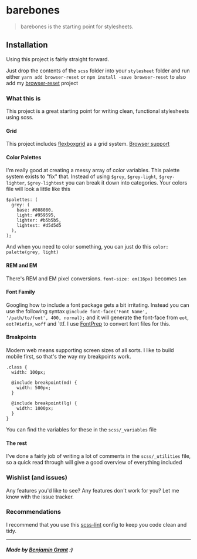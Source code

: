 # barebones
> barebones is the starting point for stylesheets.

## Installation
Using this project is fairly straight forward.

Just drop the contents of the `scss` folder into your `stylesheet` folder and run either `yarn add browser-reset` or `npm install -save browser-reset` to also add my [browser-reset](https://github.com/nothingrandom/browser-reset) project

### What this is
This project is a great starting point for writing clean, functional stylesheets using scss.

#### Grid
This project includes [flexboxgrid](flexboxgrid.com) as a grid system. [Browser support](https://caniuse.com/#search=flexbox)

#### Color Palettes
I'm really good at creating a messy array of color variables. This palette system exists to "fix" that. Instead of using `$grey`, `$grey-light`, `$grey-lighter`, `$grey-lightest` you can break it down into categories. Your colors file will look a little like this

```
$palettes: (
  grey: (
    base: #808080,
    light: #959595,
    lighter: #b5b5b5,
    lightest: #d5d5d5
  ),
);
```

And when you need to color something, you can just do this `color: palette(grey, light)`

#### REM and EM
There's REM and EM pixel conversions. `font-size: em(16px)` becomes `1em`

#### Font Family
Googling how to include a font package gets a bit irritating. Instead you can use the following syntax `@include font-face('Font Name', '/path/to/font', 400, normal);` and it will generate the font-face from `eot`, `eot?#iefix`, `woff` and `ttf. I use [FontPrep](https://github.com/briangonzalez/fontprep) to convert font files for this.

#### Breakpoints
Modern web means supporting screen sizes of all sorts. I like to build mobile first, so that's the way my breakpoints work.

```
.class {
  width: 100px;

  @include breakpoint(md) {
    width: 500px;
  }

  @include breakpoint(lg) {
    width: 1000px;
  }
}
```

You can find the variables for these in the `scss/_variables` file

#### The rest
I've done a fairly job of writing a lot of comments in the `scss/_utilities` file, so a quick read through will give a good overview of everything included


### Wishlist (and issues)
Any features you'd like to see? Any features don't work for you? Let me know with the issue tracker.

### Recommendations

I recommend that you use this [scss-lint](https://github.com/nothingrandom/scss-lint-default.yml) config to keep you code clean and tidy.

----------

##### _Made by [Benjamin Grant](http://nothingrandom.com) :)_
